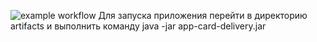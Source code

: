 ![example workflow](https://github.com/llloptman/patterns_1/actions/workflows/gradle.yml/badge.svg)
Для запуска приложения перейти в директорию artifacts и выполнить команду java -jar app-card-delivery.jar
